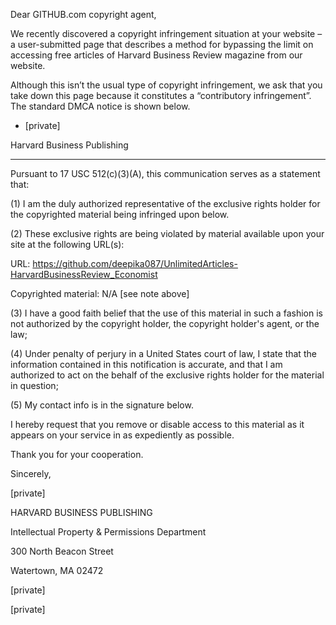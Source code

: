 Dear GITHUB.com copyright agent,

We recently discovered a copyright infringement situation at your website – a user-submitted page that describes a method for bypassing the limit on accessing free articles of Harvard Business Review magazine from our website.

Although this isn’t the usual type of copyright infringement, we ask that you take down this page because it constitutes a “contributory infringement”. The standard DMCA notice is shown below.
- [private]

Harvard Business Publishing

------------------------------------------------------------------------------------------------------

Pursuant to 17 USC 512(c)(3)(A), this communication serves as a statement that:  

(1) I am the duly authorized representative of the exclusive rights holder for the copyrighted material being infringed upon below.  

(2) These exclusive rights are being violated by material available upon your site at the following URL(s):  

URL: https://github.com/deepika087/UnlimitedArticles-HarvardBusinessReview_Economist  

Copyrighted material: N/A [see note above]  

(3) I have a good faith belief that the use of this material in such a fashion is not authorized by the copyright holder, the copyright holder's agent, or the law;  

(4) Under penalty of perjury in a United States court of law, I state that the information contained in this notification is accurate, and that I am authorized to act on the behalf of the exclusive rights holder for the material in question;  

(5) My contact info is in the signature below.  

I hereby request that you remove or disable access to this material as it appears on your service in as expediently as possible.

Thank you for your cooperation.

Sincerely,

[private]  

HARVARD BUSINESS PUBLISHING

Intellectual Property & Permissions Department

300 North Beacon Street

Watertown, MA 02472

[private]  

[private]  
